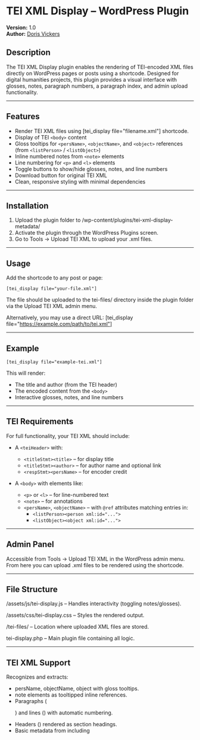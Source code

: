 # TEI XML Display – WordPress Plugin

**Version:** 1.0  
**Author:** [Doris Vickers](https://ucrisportal.univie.ac.at/de/persons/doris-magdalena-vickers)

## Description

The TEI XML Display plugin enables the rendering of TEI-encoded XML files directly on WordPress pages or posts using a shortcode. Designed for digital humanities projects, this plugin provides a visual interface with glosses, notes, paragraph numbers, a paragraph index, and admin upload functionality.

---

## Features

- Render TEI XML files using [tei_display file="filename.xml"] shortcode.
- Display of TEI `<body>` content
- Gloss tooltips for `<persName>`, `<objectName>`, and `<object>` references (from `<listPerson>` / `<listObject>`)
- Inline numbered notes from `<note>` elements
- Line numbering for `<p>` and `<l>` elements
- Toggle buttons to show/hide glosses, notes, and line numbers
- Download button for original TEI XML
- Clean, responsive styling with minimal dependencies

---

## Installation

1. Upload the plugin folder to /wp-content/plugins/tei-xml-display-metadata/
2. Activate the plugin through the WordPress Plugins screen.
3. Go to Tools → Upload TEI XML to upload your .xml files.

---

## Usage

Add the shortcode to any post or page:

```wordpress
[tei_display file="your-file.xml"]
```

The file should be uploaded to the tei-files/ directory inside the plugin folder via the Upload TEI XML admin menu.

Alternatively, you may use a direct URL:
[tei_display file="https://example.com/path/to/tei.xml"]

---

## Example

```wordpress
[tei_display file="example-tei.xml"]
```

This will render:
- The title and author (from the TEI header)
- The encoded content from the `<body>`
- Interactive glosses, notes, and line numbers

---

## TEI Requirements

For full functionality, your TEI XML should include:

- A `<teiHeader>` with:
  - `<titleStmt><title>` – for display title
  - `<titleStmt><author>` – for author name and optional link
  - `<respStmt><persName>` – for encoder credit

- A `<body>` with elements like:
  - `<p>` or `<l>` – for line-numbered text
  - `<note>` – for annotations
  - `<persName>`, `<objectName>` – with `@ref` attributes matching entries in:
    - `<listPerson><person xml:id="...">`
    - `<listObject><object xml:id="...">`

---

## Admin Panel
Accessible from Tools → Upload TEI XML in the WordPress admin menu. From here you can upload .xml files to be rendered using the shortcode.

---

## File Structure
/assets/js/tei-display.js – Handles interactivity (toggling notes/glosses).

/assets/css/tei-display.css – Styles the rendered output.

/tei-files/ – Location where uploaded XML files are stored.

tei-display.php – Main plugin file containing all logic.

---

## TEI XML Support
Recognizes and extracts:
- persName, objectName, object with gloss tooltips.
- note elements as tooltipped inline references.
- Paragraphs (<p>) and lines (<l>) with automatic numbering.
- Headers (<head>) rendered as section headings.
- Basic metadata from <titleStmt> including <title>, <author>, and encoder names.

---

## Credits

Created by **Doris Vickers**  
Maintained for digital humanities and TEI enthusiasts.
